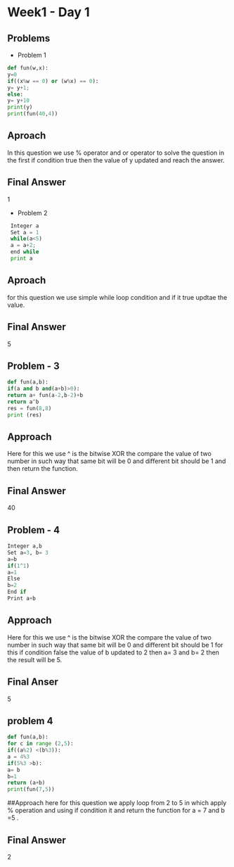 # Week1 - Day 1

## Problems
- Problem 1
 ```python
 def fun(w,x):
 y=0
 if((x%w == 0) or (w%x) == 0):
 y= y+1;
 else:
 y= y+10
 print(y)
 print(fun(40,4))
```
## Aproach
In this question we use % operator and or operator to solve the question in the first if condition true then the value of y updated and reach the answer.
## Final Answer
1
- Problem 2
```python
 Integer a
 Set a = 1
 while(a<5)
 a = a+2;
 end while
 print a
 ```
  ## Aproach
  for this question we use simple while loop condition and if it true updtae the value.
## Final Answer
5
## Problem - 3
``` python
def fun(a,b):
if(a and b and(a+b)>0):
return a+ fun(a-2,b-2)+b
return a^b
res = fun(8,8)
print (res)
```
## Approach
Here for this we use ^ is the bitwise  XOR the compare the value of two number in such way that same bit  will be 0 and different bit should be 1 and then return the function.

## Final Answer
40

## Problem - 4
```python
Integer a,b
Set a=3, b= 3
a=b
if(1^1)
a=1
Else
b=2
End if
Print a+b
```
## Approach
Here for this we use ^ is the bitwise  XOR the compare the value of two number in such way that same bit  will be 0 and different bit should be 1 for this if condition false the value of b updated to 2 then a= 3 and b= 2 then the result will be 5.
## Final Anser
5

## problem 4
```python
def fun(a,b):
for c in range (2,5):
if((a%2) <(b%3)):
a = 4%3
if(5%3 >b):
a= b
b=1
return (a+b)
print(fun(7,5))
```
##Approach
here for this question we apply loop from 2 to 5 in which apply % operation and using if condition it and return the function for a = 7 and b =5 .
## Final Answer
2


